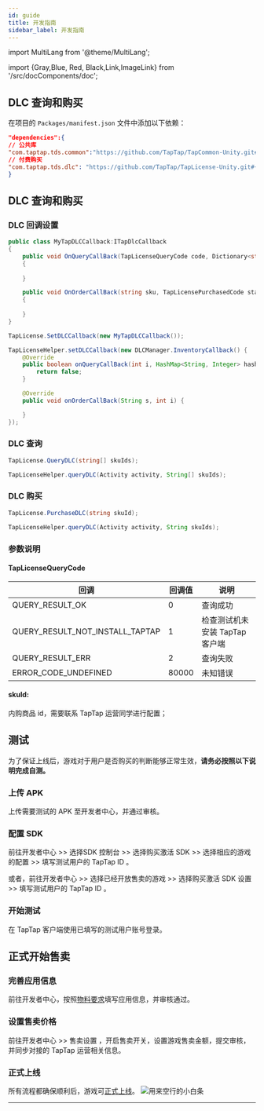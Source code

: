 ```yaml
---
id: guide
title: 开发指南
sidebar_label: 开发指南
---
```


import MultiLang from '@theme/MultiLang';

import {Gray,Blue, Red, Black,Link,ImageLink} from '/src/docComponents/doc';

## DLC 查询和购买

在项目的 `Packages/manifest.json` 文件中添加以下依赖：

```json
"dependencies":{
// 公共库
"com.taptap.tds.common":"https://github.com/TapTap/TapCommon-Unity.git#{version}",
// 付费购买
"com.taptap.tds.dlc": "https://github.com/TapTap/TapLicense-Unity.git#{version}",
}
```
## DLC 查询和购买

### DLC 回调设置

<MultiLang>

```cs
public class MyTapDLCCallback:ITapDlcCallback
{
    public void OnQueryCallBack(TapLicenseQueryCode code, Dictionary<string, object> queryList)
    {
        
    }

    public void OnOrderCallBack(string sku, TapLicensePurchasedCode status)
    {
        
    }
}

TapLicense.SetDLCCallback(new MyTapDLCCallback());
```

```java
TapLicenseHelper.setDLCCallback(new DLCManager.InventoryCallback() {
    @Override
    public boolean onQueryCallBack(int i, HashMap<String, Integer> hashMap) {
        return false;
    }

    @Override
    public void onOrderCallBack(String s, int i) {

    }
});
```
</MultiLang>


### DLC 查询

<MultiLang>

```cs
TapLicense.QueryDLC(string[] skuIds);
```

```java
TapLicenseHelper.queryDLC(Activity activity, String[] skuIds);
```
</MultiLang>

### DLC 购买

<MultiLang>

```cs
TapLicense.PurchaseDLC(string skuId);
```

```java
TapLicenseHelper.queryDLC(Activity activity, String skuIds);
```
</MultiLang>

### 参数说明
#### TapLicenseQueryCode
回调          | 回调值 | 说明       |
----------- | --- | -------- |
QUERY_RESULT_OK       | 0   | 查询成功     |
QUERY_RESULT_NOT_INSTALL_TAPTAP       | 1   | 检查测试机未安装 TapTap 客户端     |
QUERY_RESULT_ERR       | 2   | 查询失败     |
ERROR_CODE_UNDEFINED       | 80000   | 未知错误     |


#### skuId:
内购商品 id，需要联系 TapTap 运营同学进行配置；


## 测试

为了保证上线后，游戏对于用户是否购买的判断能够正常生效，**请务必按照以下说明完成自测。**

### 上传 APK

上传需要测试的 APK 至开发者中心，并通过审核。

### 配置 SDK

前往开发者中心   >>   选择<Blue>SDK 控制台 </Blue>   >>   选择<Blue>购买激活 SDK</Blue>   >>   选择相应的游戏的<Blue>配置</Blue>   >>   填写测试用户的 TapTap ID 。

或者，前往开发者中心   >>   选择已经开放售卖的游戏 >>   选择<Blue>购买激活 SDK 设置</Blue>   >>   填写测试用户的 TapTap ID 。

### 开始测试

在 TapTap 客户端使用已填写的测试用户账号登录。

## 正式开始售卖

### 完善应用信息

前往开发者中心，按照[物料要求](/2.x/store/store-material)填写应用信息，并审核通过。

### 设置售卖价格

前往开发者中心 >> <Blue>售卖设置</Blue> ，开启售卖开关，设置游戏售卖金额，提交审核，并同步对接的 TapTap 运营相关信息。

### 正式上线

所有流程都确保顺利后，游戏可[正式上线](/2.x/store/store-release)。
![用来空行的小白条](https://img.tapimg.com/market/images/c53d78b9b120276b53f82aebb0d01537.png)

---